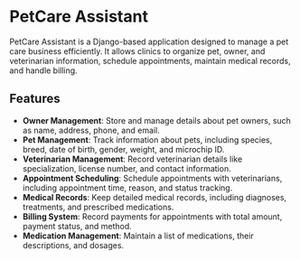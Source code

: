 # PetCare Assistant

PetCare Assistant is a Django-based application designed to manage a pet care business efficiently. It allows clinics to organize pet, owner, and veterinarian information, schedule appointments, maintain medical records, and handle billing.  

## Features

- **Owner Management**: Store and manage details about pet owners, such as name, address, phone, and email.  
- **Pet Management**: Track information about pets, including species, breed, date of birth, gender, weight, and microchip ID.  
- **Veterinarian Management**: Record veterinarian details like specialization, license number, and contact information.  
- **Appointment Scheduling**: Schedule appointments with veterinarians, including appointment time, reason, and status tracking.  
- **Medical Records**: Keep detailed medical records, including diagnoses, treatments, and prescribed medications.  
- **Billing System**: Record payments for appointments with total amount, payment status, and method.  
- **Medication Management**: Maintain a list of medications, their descriptions, and dosages.  
